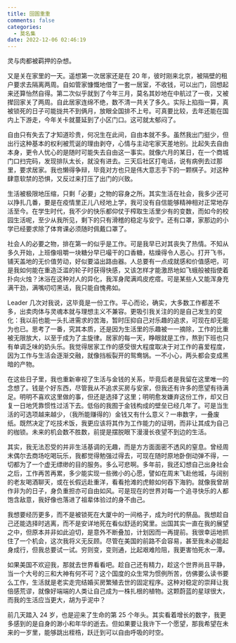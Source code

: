 ```yaml
---
title: 囹圄重重
comments: false
categories:
  - 莫名集
date: 2022-12-06 02:46:19
---
```


灵与肉都被羁押的杂想。

<!-- excerpt -->

又是关在家里的一天。遥想第一次居家还是在 20 年，彼时刚来北京，被隔壁的租户要求去隔离两周。自如管家慷慨地借了一套一居室，不收钱，可以出门，回想起来还算怡然自得。第二次似乎就到了今年三月，莫名其妙地在中航过了一夜，又被撵回家关了两周。自此居家连绵不绝，数不清一共关了多久。实际上掐指一算，真被锁死的日子可能拢共不到俩月，放眼全国排不上号。可真要比较，去年还能在国内上下游走，今年关卡就蔓延到了小区门口。这可就太郁闷了。

自由只有失去了才知道珍贵，何况生在此间，自由本就不多。虽然我出门挺少，但出行这种基本的权利被荒诞的理由剥夺，心情与主动宅家天差地别。比起失去自由本身，更令人忧心的是随时可能失去自由这一事实。就像六月的某日，在一个商城门口扫完码，发现排队太长，就没有进去。三天后社区打电话，说有病例去过那里，要求居家。我也懒得争辩，毕竟对方也只是伟大意志手下的一颗棋子。对这种肆意软禁的恐惧，又反过来打压了出门的兴致。

生活被极限地压缩，只剩「必要」之物的容身之所。其实生活在社会，我多少还可以挣扎几番，要是在疫情里正儿八经地上学，我可没有自信能够精神相对正常地存活至今。在学生时代，我不少的快乐都仰仗于榨取生活里少有的变数，而如今的校园生活呢，至少从我所见，剩下的只有滑稽的稳定与安宁。还有口罩，家那边的小学已经要求除了体育课必须随时佩戴口罩了。

社会人的必要之物，排在第一的似乎是工作。可是我早已对其丧失了热情。不知从多久开始，上班像咀嚼一块糖分早已嘬干的口香糖，枯燥得令人恶心。打开飞书，铺天盖地的无价值劳动，好似要溢出路由器。人总要有一点成就感和价值感吧，可是我如何能在重造泛滥的轮子时获得快感，又该怎样才能激昂地如飞蛾般被指使着扑向火烛？沐浴在这种对人的异化，我浑身爬满鸡皮疙瘩。可是某些人又能浑身充满干劲，满嘴叨叨黑话，我只能自愧弗如。

Leader 几次对我说，这毕竟是一份工作。平心而论，确实，大多数工作都差不多，出卖肉体与灵魂本就与理想主义不兼容。更吸引我关注的的是自己发生的变化：我以前也能一头扎进需求的苦海，暂时压抑自己对乐趣的追求，可现在却无能为也已。思考了一番，究其本质，还是因为生活里的乐趣被一一摘除，工作的比重被无限放大，以至于成为了主旋律。居家的每一天，睁眼就是工作，熬到下班也只有单调乏味的奶头乐。我觉得居家工作的感受很大程度取决于对工作的喜爱程度，因为工作与生活会逐渐交融，就像挡板裂开的鸳鸯锅。一不小心，两头都会变成黑暗的产物。

在这些日子里，我也重新审视了生活与金钱的关系，毕竟后者是我留在这里唯一的念想了。钱是个好东西，尽管我从不追求买房与安家，但我还有许多的愿望有待满足。明明不喜欢这里做的事，但还是选择了这里；明明愈发嫌弃这份工作，却又日复一日地凭靠惯性过活下去。低俗的我囿于金钱构成的壁垒已经几年了。可是当生活的可选项越来越少，（我所能赚得的）金钱又有什么意义？一串数字，一叠废纸。既然决定了吃技术饭，我更应该将其作为工作能力的证明，而非让其成为自己的枷锁。未来的机会数不胜数，前提是摆脱眼下漫漫长夜望不到边的生活。

其实，我无法忍受的并非生活基调的无趣，而是方方面面密不透风的窒息。曾经周末偶尔去商场吃喝玩乐，我都觉得勉强过得去，可现在随时原地卧倒动弹不得，一切都为了一个虚无缥缈的目的服务。多么可悲啊。多年前，我还幻想自己出身社会之后，工作再苦再累，多少能实现一些微小的心愿，譬如在周末飞赴他城，与阔别的老友喝酒聊天，或在长假远赴重洋，看看抢滩的虎鲸如何吞下海豹。就像我曾胡作非为的日子，身负重担亦可自由如风。可是现在的世界对每一个追寻快乐的人都饱含敌意，我好像也落进了祖辈体验过的身不由己。

我想要经历更多，而不是被锁死在大厦中的一间格子，成为时代的祭品。我想趁自己还能选择时逃离，而不是安详地死在看似舒适的窝里。出国其实一直在我的展望之中，但原本并非如此迫切，是意外不断叠加，计划因而一再提前。我很幸运地抓住了一个机会，这次我将义无反顾。尽管在美国的前路不会容易，甚至我未必能起身成行，但我总要试一试。穷则变，变则通，比起艰难险阻，我更害怕死水一潭。

如果美国不欢迎我，那就去世界看看吧。趁自己还有精力，趁这个世界尚且平静，当一个大号的三和大神有何不可？这个国度的众生常为惯例所苦，仿佛要么读书要么工作，生活就是老实走完结婚买房繁殖去世的固定程序。这种对稳定的崇拜让我倍感荒谬，就像好端端的人类让自己成为一株扎根的植物。这颗蔚蓝的星球很大，而我的生活应当更大，胡为乎泥中？

前几天踏入 24 岁，也是迎来了生命的第 25 个年头。其实看着增长的数字，我更多感到的是自身的渺小和年华的逝去。但如果要让我许下一个愿望，那我希望在未来的一岁里，能够跳出桎梏，跃迁到可以自由呼吸的时空。